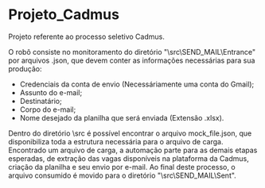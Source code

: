# Projeto_Cadmus
Projeto referente ao processo seletivo Cadmus.

O robô consiste no monitoramento do diretório "\src\SEND_MAIL\Entrance" por arquivos .json, que devem conter as informações necessárias para sua produção:
  * Credenciais da conta de envio (Necessáriamente uma conta do Gmail);
  * Assunto do e-mail;
  * Destinatário;
  * Corpo do e-mail;
  * Nome desejado da planilha que será enviada (Extensão .xlsx).

Dentro do diretório \src é possível encontrar o arquivo mock_file.json, que disponibiliza toda a estrutura necessária para o arquivo de carga.
Encontrado um arquivo de carga, a automação parte para as demais etapas esperadas, de extração das vagas disponíveis na plataforma da Cadmus, criação da planilha e seu envio por e-mail. Ao final deste processo, o arquivo consumido é movido para o diretório "\src\SEND_MAIL\Sent".
